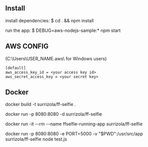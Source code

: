 


## Install
   install dependencies:
     $ cd . && npm install

   run the app:
     $ DEBUG=aws-nodejs-sample:* npm start



## AWS CONFIG

(C:\Users\USER_NAME\.aws\ for Windows users)

    [default]
    aws_access_key_id = <your access key id>
    aws_secret_access_key = <your secret key>


## Docker


docker build -t surrizola/ff-selfie .


docker run -p 8080:8080 -d surrizola/ff-selfie


docker run -it --rm --name ffselfie-running-app surrizola/ff-selfie



docker run -p 8080:8080 -e PORT=5000  -v "$PWD":/usr/src/app surrizola/ff-selfie node test.js

